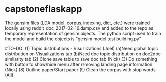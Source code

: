 # capstoneflaskapp

The gensim files (LDA model, corpus, indexing, dict, etc.) were trained locally using reddit_doc_2017-02-16.dump.csv and added to the repo as temporary representation of gensim objects. The python script used to train the model and build the objects is "gensim model test building.py"


#TO-DO:
(1) Topic distributions - Visualizations (Joel)
    (a)Need global topic distribution on Visualizations tab
    (b)Need doc topic distribution on doc2doc similarity tab
(2) Clone save table to save doc tab (Nick)
(3) Do something with button to show/hide menu after removing landing page information (Nick)
(8) Outline paper/Start paper
(9) Clean the corpus with stop words (All)
